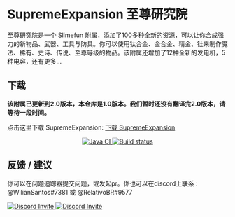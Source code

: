 # SupremeExpansion 至尊研究院

至尊研究院是一个 Slimefun 附属，添加了100多种全新的资源，可以让你合成强力的新物品、武器、工具与防具。你可以使用钛合金、金合金、精金、钍来制作魔法、稀有、史诗、传说、至尊等级的物品。该附属还增加了12种全新的发电机，5种电容，还有更多...

## 下载

**该附属已更新到2.0版本，本仓库是1.0版本。我们暂时还没有翻译完2.0版本，请等待一段时间。**

点击这里下载 SupremeExpansion: [下载 SupremeExpansion](https://builds.guizhanss.net/SlimefunGuguProject/SupremeExpansion/master)

<p align="center">
  <a href="https://github.com/SlimefunGuguProject/SupremeExpansion/actions/workflows/maven.yml">
    <img src="https://github.com/SlimefunGuguProject/SupremeExpansion/actions/workflows/maven.yml/badge.svg" alt="Java CI"/>
  </a>
  <a href="https://builds.guizhanss.net/SlimefunGuguProject/SupremeExpansion/master">
    <img src="https://builds.guizhanss.net/f/SlimefunGuguProject/SupremeExpansion/master/badge.svg" alt="Build status"/>
  </a>
</p>

## 反馈 / 建议

你可以在问题追踪器提交问题，或发起pr。你也可以在discord上联系 : @WilianSantos#7381 或 @RelativoBR#9577

<p>
  <a href="https://discord.gg/slimefun">
    <img src="https://discordapp.com/api/guilds/565557184348422174/widget.png?style=banner3" alt="Discord Invite"/>
  </a>
  <a href="https://discord.gg/SqD3gg5SAU">
    <img src="https://discordapp.com/api/guilds/809178621424041997/widget.png?style=banner3" alt="Discord Invite"/>
  </a>
</p>
